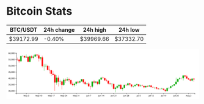 # Bitcoin Stats

BTC/USDT|24h change|24h high|24h low|
|---|---|---|---|
|$39172.99|-0.40%|$39969.66|$37332.70|

<img src="./chart.svg">
